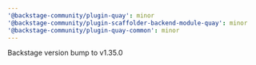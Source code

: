 ```yaml
---
'@backstage-community/plugin-quay': minor
'@backstage-community/plugin-scaffolder-backend-module-quay': minor
'@backstage-community/plugin-quay-common': minor
---
```


Backstage version bump to v1.35.0
